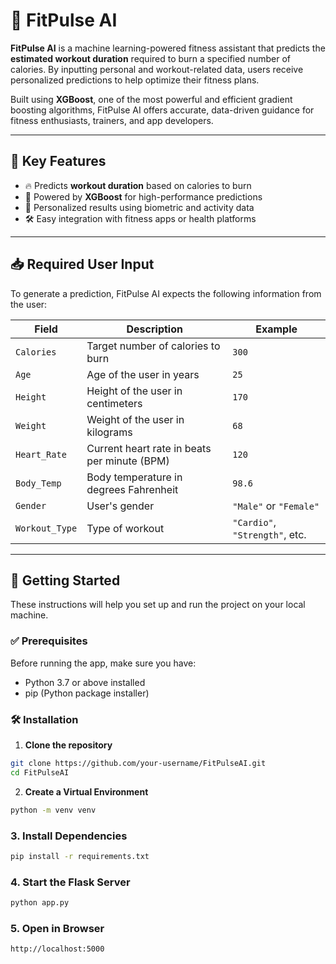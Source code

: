 # 💪 FitPulse AI

**FitPulse AI** is a machine learning-powered fitness assistant that predicts the **estimated workout duration** required to burn a specified number of calories. By inputting personal and workout-related data, users receive personalized predictions to help optimize their fitness plans.

Built using **XGBoost**, one of the most powerful and efficient gradient boosting algorithms, FitPulse AI offers accurate, data-driven guidance for fitness enthusiasts, trainers, and app developers.

---

## 🚀 Key Features

- 🔥 Predicts **workout duration** based on calories to burn
- 🧠 Powered by **XGBoost** for high-performance predictions
- 🧍 Personalized results using biometric and activity data
- 🛠️ Easy integration with fitness apps or health platforms

---

## 📥 Required User Input

To generate a prediction, FitPulse AI expects the following information from the user:

| Field         | Description                                      | Example             |
|---------------|--------------------------------------------------|---------------------|
| `Calories`    | Target number of calories to burn                | `300`               |
| `Age`         | Age of the user in years                         | `25`                |
| `Height`      | Height of the user in centimeters                | `170`               |
| `Weight`      | Weight of the user in kilograms                  | `68`                |
| `Heart_Rate`  | Current heart rate in beats per minute (BPM)     | `120`               |
| `Body_Temp`   | Body temperature in degrees Fahrenheit            | `98.6`              |
| `Gender`      | User's gender                                    | `"Male"` or `"Female"` |
| `Workout_Type`| Type of workout                                  | `"Cardio"`, `"Strength"`, etc. |

---

## 🚀 Getting Started

These instructions will help you set up and run the project on your local machine.

### ✅ Prerequisites

Before running the app, make sure you have:

- Python 3.7 or above installed
- pip (Python package installer)

### 🛠 Installation

1. **Clone the repository**

```bash
git clone https://github.com/your-username/FitPulseAI.git
cd FitPulseAI
```

2. **Create a Virtual Environment**

```bash
python -m venv venv
```

### 3. Install Dependencies

```bash
pip install -r requirements.txt
```

### 4. Start the Flask Server

```bash
python app.py
```

### 5. Open in Browser

```bash
http://localhost:5000
```








